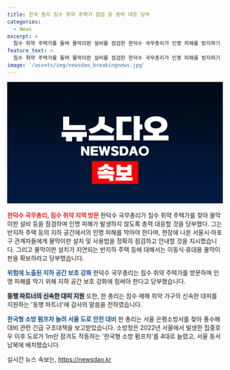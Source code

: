 ```yaml
---
title: 한국 총리 침수 취약 주택가 점검 중 총력 대응 당부
categories:
  - News
excerpt: >
  침수 취약 주택가를 돌며 물막이판 설비를 점검한 한덕수 국무총리가 인명 피해를 방지하기 위해 총력 대응을 당부했습니다. 물막이판의 정확한 설치와 사용법을 확인하고 이동식 물막이판을 확보하라고 당부했으며, 침수 취약 가구의 대피를 돕는 동행 파트너를 통해 지원을 강조했습니다. 또한 은평소방서의 긴급 구조대책을 살펴봄으로써 신속 대응을 강조했습니다. 한덕수 국무총리의 총력 대응 발언은 침수 대비에 대한 강력한 메시지를 전달하고 있습니다.
feature_text: >
  침수 취약 주택가를 돌며 물막이판 설비를 점검한 한덕수 국무총리가 인명 피해를 방지하기 위해 총력 대응을 당부했습니다. 물막이판의 정확한 설치와 사용법을 확인하고 이동식 물막이판을 확보하라고 당부했으며, 침수 취약 가구의 대피를 돕는 동행 파트너를 통해 지원을 강조했습니다. 또한 은평소방서의 긴급 구조대책을 살펴봄으로써 신속 대응을 강조했습니다. 한덕수 국무총리의 총력 대응 발언은 침수 대비에 대한 강력한 메시지를 전달하고 있습니다.
image: '/assets/img/newsdao_breakingnews.jpg'
---
```


<p><img src="/assets/img/newsdao_breakingnews.jpg" alt="ranknews 속보" /></p>

<p><b><span style="color: #ee2323;">한덕수 국무총리, 침수 취약 지역 방문</span></b>
한덕수 국무총리가 침수 취약 주택가를 찾아 물막이판 설비 등을 점검하며 인명 피해가 발생하지 않도록 총력 대응할 것을 당부했다. 그는 반지하 주택 등의 지하 공간에서의 인명 피해를 막아야 한다며, 현장에 나온 서울시·마포구 관계자들에게 물막이판 설치 및 사용법을 정확히 점검하고 안내할 것을 지시했습니다. 그리고 물막이판 설치가 지연되는 반지하 주택 등에 대해서는 이동식·휴대용 물막이판을 확보하라고 당부했습니다.</p>

<p><b><span style="color: #1a5490;">위험에 노출된 지하 공간 보호 강화</span></b>
한덕수 국무총리는 침수 취약 주택가를 방문하며 인명 피해를 막기 위해 지하 공간 보호 강화에 힘써야 한다고 당부했습니다. </p>

<p><b><span style="background-color: #21538527;">동행 파트너의 신속한 대피 지원</span></b>
또한, 한 총리는 침수·재해 취약 가구의 신속한 대피를 지원하는 '동행 파트너'에 감사의 말씀을 전하였습니다.</p>

<p><b><span style="color: #1a5490;">한국형 소방 펌프차 늘려 서울 도로 안전 대비</span></b>
한 총리는 서울 은평소방서를 찾아 풍수해 대비 관련 긴급 구조대책을 보고받았습니다. 소방청은 2022년 서울에서 발생한 집중호우 이후 도로가 1m만 잠겨도 작동하는 '한국형 소방 펌프차'를 4대로 늘렸고, 서울 동서남북에 배치했습니다.</p>
실시간 뉴스 속보는, <a href="https://newsdao.kr" rel="dofollow">https://newsdao.kr</a>


